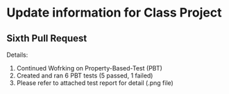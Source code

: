 # Update information for Class Project

## Sixth Pull Request

Details:

1. Continued Wofrking on Property-Based-Test (PBT)
2. Created and ran 6 PBT tests (5 passed, 1 failed)
3. Please refer to attached test report for detail (.png file)
